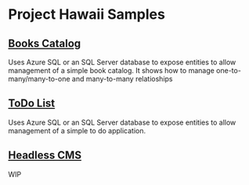 # Project Hawaii Samples

## [Books Catalog](./books)

Uses Azure SQL or an SQL Server database to expose entities to allow management of a simple book catalog. It shows how to manage one-to-many/many-to-one and many-to-many relatioships

## [ToDo List](./todo)

Uses Azure SQL or an SQL Server database to expose entities to allow management of a simple to do application.

## [Headless CMS](./cms)

WIP
